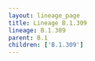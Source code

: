 ```yaml
---
layout: lineage_page
title: Lineage B.1.309
lineage: B.1.309
parent: B.1
children: ['B.1.309']
---
```

